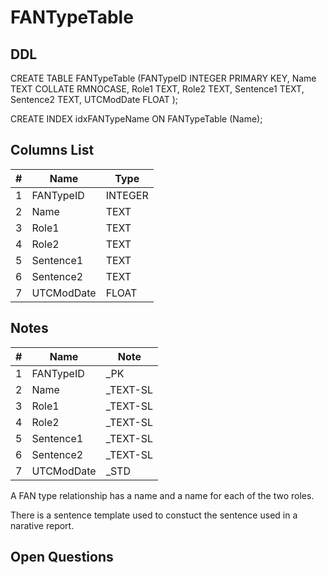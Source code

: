 # FANTypeTable

## DDL

CREATE TABLE FANTypeTable (FANTypeID INTEGER PRIMARY KEY, Name TEXT COLLATE RMNOCASE, Role1 TEXT, Role2 TEXT, Sentence1 TEXT, Sentence2 TEXT, UTCModDate FLOAT );

CREATE INDEX idxFANTypeName ON FANTypeTable (Name);

## Columns List

| #  | Name          | Type      |
|----|---------------|-----------|
| 1  | FANTypeID     | INTEGER   |
| 2  | Name          | TEXT      |
| 3  | Role1         | TEXT      |
| 4  | Role2         | TEXT      |
| 5  | Sentence1     | TEXT      |
| 6  | Sentence2     | TEXT      |
| 7  | UTCModDate    | FLOAT     |
 
## Notes

| #  | Name          | Note      |
|----|---------------|-----------|
| 1  | FANTypeID     | _PK
| 2  | Name          | _TEXT-SL
| 3  | Role1         | _TEXT-SL 
| 4  | Role2         | _TEXT-SL 
| 5  | Sentence1     | _TEXT-SL
| 6  | Sentence2     | _TEXT-SL
| 7  | UTCModDate    | _STD

A FAN type relationship has a name and a name for each of the two roles.

There is a sentence template used to constuct the sentence used in a narative report.


## Open Questions
